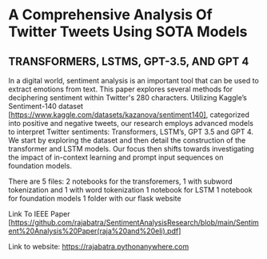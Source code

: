 # A Comprehensive Analysis Of Twitter Tweets Using SOTA Models
## TRANSFORMERS, LSTMS, GPT-3.5, AND GPT 4
In a digital world, sentiment analysis is an important tool that can be used to extract emotions from text. This paper explores several methods for deciphering sentiment within Twitter's 280 characters. Utilizing Kaggle’s Sentiment-140 dataset [https://www.kaggle.com/datasets/kazanova/sentiment140], categorized into positive and negative tweets, our research employs advanced models to interpret Twitter sentiments: Transformers, LSTM’s, GPT 3.5 and GPT 4. We start by exploring the dataset and then detail the construction of the transformer and LSTM models. Our focus then shifts towards investigating the impact of in-context learning and prompt input sequences on foundation models.


There are 5 files:
2 notebooks for the transforemers, 1 with subword tokenization and 1 with word tokenization
1 notebook for LSTM
1 notebook for foundation models
1 folder with our flask website

Link To IEEE Paper [https://github.com/rajabatra/SentimentAnalysisResearch/blob/main/Sentiment%20Analysis%20Paper(raja%20and%20eli).pdf]


Link to website: https://rajabatra.pythonanywhere.com
